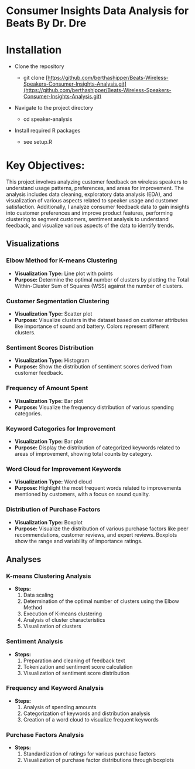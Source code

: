 # Consumer Insights Data Analysis for Beats By Dr. Dre


# Installation
- Clone the repository
  - git clone [https://github.com/berthashipper/Beats-Wireless-Speakers-Consumer-Insights-Analysis.git](https://github.com/berthashipper/Beats-Wireless-Speakers-Consumer-Insights-Analysis.git)

- Navigate to the project directory
  - cd speaker-analysis

- Install required R packages
  - see setup.R





# Key Objectives:
This project involves analyzing customer feedback on wireless speakers to understand usage patterns, preferences, and areas for improvement. The analysis includes data cleaning, exploratory data analysis (EDA), and visualization of various aspects related to speaker usage and customer satisfaction. Additionally, I analyze consumer feedback data to gain insights into customer preferences and improve product features, performing clustering to segment customers, sentiment analysis to understand feedback, and visualize various aspects of the data to identify trends.


## Visualizations

### Elbow Method for K-means Clustering
- **Visualization Type:** Line plot with points
- **Purpose:** Determine the optimal number of clusters by plotting the Total Within-Cluster Sum of Squares (WSS) against the number of clusters.

### Customer Segmentation Clustering
- **Visualization Type:** Scatter plot
- **Purpose:** Visualize clusters in the dataset based on customer attributes like importance of sound and battery. Colors represent different clusters.

### Sentiment Scores Distribution
- **Visualization Type:** Histogram
- **Purpose:** Show the distribution of sentiment scores derived from customer feedback.

### Frequency of Amount Spent
- **Visualization Type:** Bar plot
- **Purpose:** Visualize the frequency distribution of various spending categories.

### Keyword Categories for Improvement
- **Visualization Type:** Bar plot
- **Purpose:** Display the distribution of categorized keywords related to areas of improvement, showing total counts by category.

### Word Cloud for Improvement Keywords
- **Visualization Type:** Word cloud
- **Purpose:** Highlight the most frequent words related to improvements mentioned by customers, with a focus on sound quality.

### Distribution of Purchase Factors
- **Visualization Type:** Boxplot
- **Purpose:** Visualize the distribution of various purchase factors like peer recommendations, customer reviews, and expert reviews. Boxplots show the range and variability of importance ratings.

## Analyses

### K-means Clustering Analysis
- **Steps:**
  1. Data scaling
  2. Determination of the optimal number of clusters using the Elbow Method
  3. Execution of K-means clustering
  4. Analysis of cluster characteristics
  5. Visualization of clusters

### Sentiment Analysis
- **Steps:**
  1. Preparation and cleaning of feedback text
  2. Tokenization and sentiment score calculation
  3. Visualization of sentiment score distribution

### Frequency and Keyword Analysis
- **Steps:**
  1. Analysis of spending amounts
  2. Categorization of keywords and distribution analysis
  3. Creation of a word cloud to visualize frequent keywords

### Purchase Factors Analysis
- **Steps:**
  1. Standardization of ratings for various purchase factors
  2. Visualization of purchase factor distributions through boxplots
